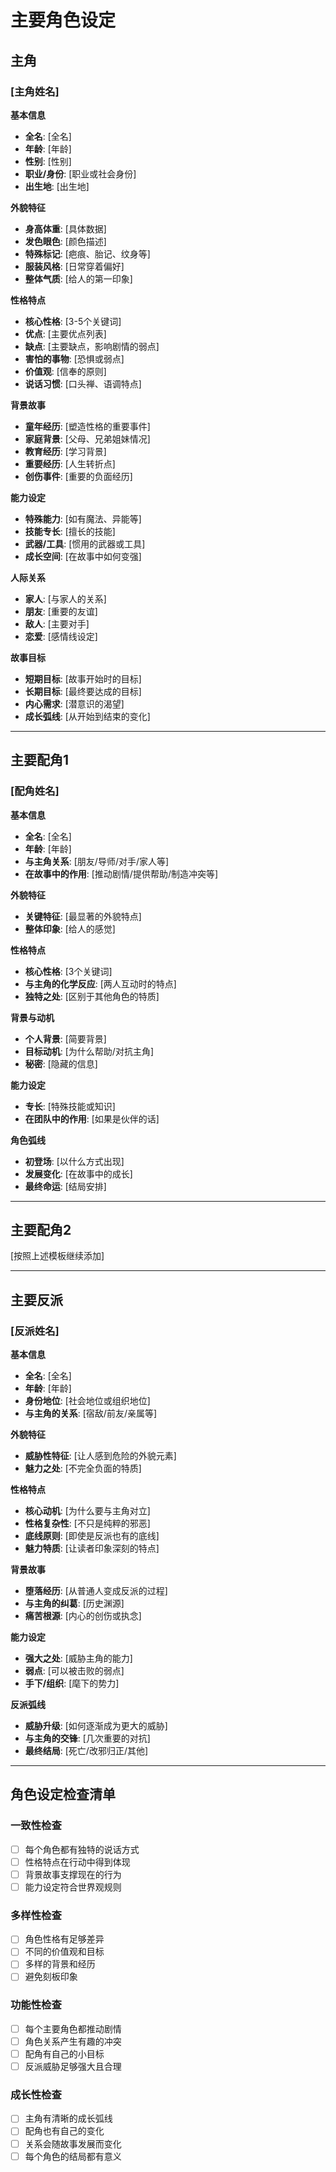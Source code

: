 # 主要角色设定

## 主角

### [主角姓名]
**基本信息**
- **全名**: [全名]
- **年龄**: [年龄]
- **性别**: [性别]
- **职业/身份**: [职业或社会身份]
- **出生地**: [出生地]

**外貌特征**
- **身高体重**: [具体数据]
- **发色眼色**: [颜色描述]
- **特殊标记**: [疤痕、胎记、纹身等]
- **服装风格**: [日常穿着偏好]
- **整体气质**: [给人的第一印象]

**性格特点**
- **核心性格**: [3-5个关键词]
- **优点**: [主要优点列表]
- **缺点**: [主要缺点，影响剧情的弱点]
- **害怕的事物**: [恐惧或弱点]
- **价值观**: [信奉的原则]
- **说话习惯**: [口头禅、语调特点]

**背景故事**
- **童年经历**: [塑造性格的重要事件]
- **家庭背景**: [父母、兄弟姐妹情况]
- **教育经历**: [学习背景]
- **重要经历**: [人生转折点]
- **创伤事件**: [重要的负面经历]

**能力设定**
- **特殊能力**: [如有魔法、异能等]
- **技能专长**: [擅长的技能]
- **武器/工具**: [惯用的武器或工具]
- **成长空间**: [在故事中如何变强]

**人际关系**
- **家人**: [与家人的关系]
- **朋友**: [重要的友谊]
- **敌人**: [主要对手]
- **恋爱**: [感情线设定]

**故事目标**
- **短期目标**: [故事开始时的目标]
- **长期目标**: [最终要达成的目标]
- **内心需求**: [潜意识的渴望]
- **成长弧线**: [从开始到结束的变化]

---

## 主要配角1

### [配角姓名]
**基本信息**
- **全名**: [全名]
- **年龄**: [年龄]
- **与主角关系**: [朋友/导师/对手/家人等]
- **在故事中的作用**: [推动剧情/提供帮助/制造冲突等]

**外貌特征**
- **关键特征**: [最显著的外貌特点]
- **整体印象**: [给人的感觉]

**性格特点**
- **核心性格**: [3个关键词]
- **与主角的化学反应**: [两人互动时的特点]
- **独特之处**: [区别于其他角色的特质]

**背景与动机**
- **个人背景**: [简要背景]
- **目标动机**: [为什么帮助/对抗主角]
- **秘密**: [隐藏的信息]

**能力设定**
- **专长**: [特殊技能或知识]
- **在团队中的作用**: [如果是伙伴的话]

**角色弧线**
- **初登场**: [以什么方式出现]
- **发展变化**: [在故事中的成长]
- **最终命运**: [结局安排]

---

## 主要配角2
[按照上述模板继续添加]

---

## 主要反派

### [反派姓名]
**基本信息**
- **全名**: [全名]
- **年龄**: [年龄]
- **身份地位**: [社会地位或组织地位]
- **与主角的关系**: [宿敌/前友/亲属等]

**外貌特征**
- **威胁性特征**: [让人感到危险的外貌元素]
- **魅力之处**: [不完全负面的特质]

**性格特点**
- **核心动机**: [为什么要与主角对立]
- **性格复杂性**: [不只是纯粹的邪恶]
- **底线原则**: [即使是反派也有的底线]
- **魅力特质**: [让读者印象深刻的特点]

**背景故事**
- **堕落经历**: [从普通人变成反派的过程]
- **与主角的纠葛**: [历史渊源]
- **痛苦根源**: [内心的创伤或执念]

**能力设定**
- **强大之处**: [威胁主角的能力]
- **弱点**: [可以被击败的弱点]
- **手下/组织**: [麾下的势力]

**反派弧线**
- **威胁升级**: [如何逐渐成为更大的威胁]
- **与主角的交锋**: [几次重要的对抗]
- **最终结局**: [死亡/改邪归正/其他]

---

## 角色设定检查清单

### 一致性检查
- [ ] 每个角色都有独特的说话方式
- [ ] 性格特点在行动中得到体现
- [ ] 背景故事支撑现在的行为
- [ ] 能力设定符合世界观规则

### 多样性检查
- [ ] 角色性格有足够差异
- [ ] 不同的价值观和目标
- [ ] 多样的背景和经历
- [ ] 避免刻板印象

### 功能性检查
- [ ] 每个主要角色都推动剧情
- [ ] 角色关系产生有趣的冲突
- [ ] 配角有自己的小目标
- [ ] 反派威胁足够强大且合理

### 成长性检查
- [ ] 主角有清晰的成长弧线
- [ ] 配角也有自己的变化
- [ ] 关系会随故事发展而变化
- [ ] 每个角色的结局都有意义